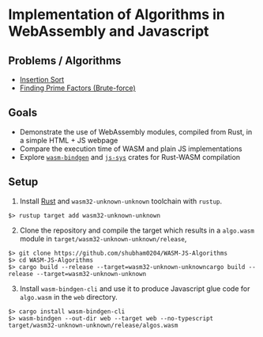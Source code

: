 # Implementation of Algorithms in WebAssembly and Javascript

## Problems / Algorithms

* [Insertion Sort](https://shubham0204.github.io/WASM-JS-Algorithms/pages/insertion_sort/index.html)
* [Finding Prime Factors (Brute-force)](https://shubham0204.github.io/WASM-JS-Algorithms/pages/prime_factors/index.html)

## Goals

* Demonstrate the use of WebAssembly modules, compiled from Rust, in a simple HTML + JS webpage
* Compare the execution time of WASM and plain JS implementations
* Explore [`wasm-bindgen`](https://rustwasm.github.io/wasm-bindgen/introduction.html) and [`js-sys`](https://crates.io/crates/js-sys) crates for Rust-WASM compilation

## Setup

1. Install [Rust](https://www.rust-lang.org/tools/install) and `wasm32-unknown-unknown` toolchain with `rustup`.

```
$> rustup target add wasm32-unknown-unknown
```

2. Clone the repository and compile the target which results in a `algo.wasm` module in
`target/wasm32-unknown-unknown/release`,

```
$> git clone https://github.com/shubham0204/WASM-JS-Algorithms
$> cd WASM-JS-Algorithms
$> cargo build --release --target=wasm32-unknown-unknowncargo build --release --target=wasm32-unknown-unknown 
```

3. Install `wasm-bindgen-cli` and use it to produce Javascript glue code 
for `algo.wasm` in the `web` directory.

```
$> cargo install wasm-bindgen-cli
$> wasm-bindgen --out-dir web --target web --no-typescript target/wasm32-unknown-unknown/release/algos.wasm
```
